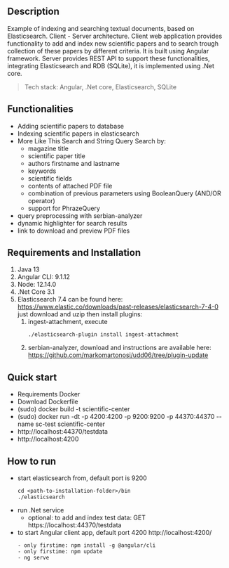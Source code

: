 ## Description

Example of indexing and searching textual documents, based on Elasticsearch.
Client - Server architecture.
Client web application provides functionality to add and index new scientific papers 
and to search trough collection of these papers by different criteria. It is built using
Angular framework. Server provides REST API to support these functionalities, 
integrating Elasticsearch and RDB (SQLite), it is implemented using .Net core.

> Tech stack: Angular, .Net core, Elasticsearch, SQLite

## Functionalities

* Adding scientific papers to database
* Indexing scientific papers in elasticsearch
* More Like This Search and String Query Search by:
    - magazine title
    - scientific paper title
    - authors firstname and lastname
    - keywords
    - scientific fields
    - contents of attached PDF file
    - combination of previous parameters using BooleanQuery (AND/OR operator)
    - support for PhrazeQuery
* query preprocessing with serbian-analyzer
* dynamic highlighter for search results
* link to download and preview PDF files

## Requirements and Installation

1. Java 13
2. Angular CLI: 9.1.12
3. Node: 12.14.0
4. .Net Core 3.1
5. Elasticsearch 7.4 can be found here: 
    https://www.elastic.co/downloads/past-releases/elasticsearch-7-4-0
    just download and uzip then install plugins:
    1. ingest-attachment, execute
		```
        ./elasticsearch-plugin install ingest-attachment
        ```
	2. serbian-analyzer, download and instructions are available here:
        https://github.com/markomartonosi/udd06/tree/plugin-update 
		
## Quick start 
- Requirements Docker
- Download Dockerfile
- (sudo) docker build -t scientific-center
- (sudo) docker run -dt -p 4200:4200 -p 9200:9200 -p 44370:44370 --name sc-test scientific-center
- http://localhost:44370/testdata
- http://localhost:4200

## How to run

- start elasticsearch from, default port is 9200
    ```
    cd <path-to-installation-folder>/bin
    ./elasticsearch
    ```
- run .Net service
    - optional: to add and index test data: 
	GET https://localhost:44370/testdata
- to start Angular client app, default port 4200 http://localhost:4200/
    ```
	- only firstime: npm install -g @angular/cli
	- only firstime: npm update
	- ng serve 
   ``` 
